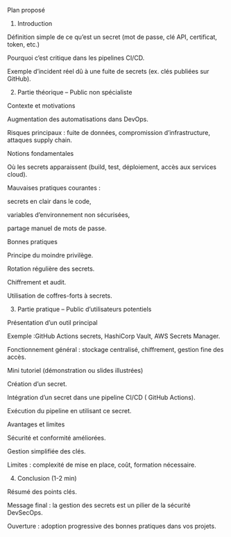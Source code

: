 Plan proposé
1. Introduction

Définition simple de ce qu’est un secret (mot de passe, clé API, certificat, token, etc.)

Pourquoi c’est critique dans les pipelines CI/CD.

Exemple d’incident réel dû à une fuite de secrets (ex. clés publiées sur GitHub).

2. Partie théorique – Public non spécialiste

Contexte et motivations

Augmentation des automatisations dans DevOps.

Risques principaux : fuite de données, compromission d’infrastructure, attaques supply chain.

Notions fondamentales

Où les secrets apparaissent (build, test, déploiement, accès aux services cloud).

Mauvaises pratiques courantes :

secrets en clair dans le code,

variables d’environnement non sécurisées,

partage manuel de mots de passe.

Bonnes pratiques

Principe du moindre privilège.

Rotation régulière des secrets.

Chiffrement et audit.

Utilisation de coffres-forts à secrets.

3. Partie pratique  – Public d’utilisateurs potentiels

Présentation d’un outil principal

Exemple :GitHub Actions secrets, HashiCorp Vault, AWS Secrets Manager.

Fonctionnement général : stockage centralisé, chiffrement, gestion fine des accès.

Mini tutoriel (démonstration ou slides illustrées)

Création d’un secret.

Intégration d’un secret dans une pipeline CI/CD ( GitHub Actions).

Exécution du pipeline en utilisant ce secret.

Avantages et limites

Sécurité et conformité améliorées.

Gestion simplifiée des clés.

Limites : complexité de mise en place, coût, formation nécessaire.

4. Conclusion (1-2 min)

Résumé des points clés.

Message final : la gestion des secrets est un pilier de la sécurité DevSecOps.

Ouverture : adoption progressive des bonnes pratiques dans vos projets.
